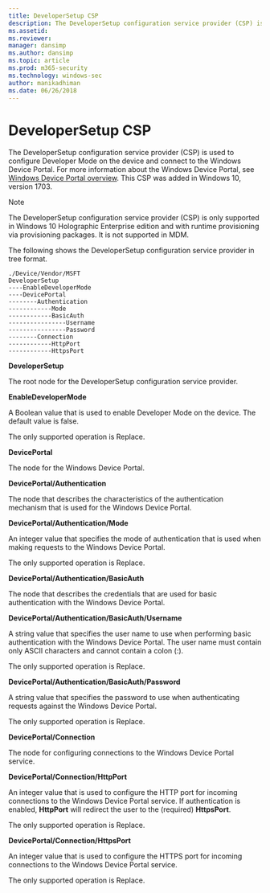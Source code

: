 ```yaml
---
title: DeveloperSetup CSP
description: The DeveloperSetup configuration service provider (CSP) is used to configure developer mode on the device. This CSP was added in the Windows 10, version 1703.
ms.assetid: 
ms.reviewer: 
manager: dansimp
ms.author: dansimp
ms.topic: article
ms.prod: m365-security
ms.technology: windows-sec
author: manikadhiman
ms.date: 06/26/2018
---
```


# DeveloperSetup CSP

The DeveloperSetup configuration service provider (CSP) is used to configure Developer Mode on the device and connect to the Windows Device Portal. For more information about the Windows Device Portal, see [Windows Device Portal overview](/windows/uwp/debug-test-perf/device-portal). This CSP was added in Windows 10, version 1703.

> [!NOTE]
> The DeveloperSetup configuration service provider (CSP) is only supported in Windows 10 Holographic Enterprise edition and with runtime provisioning via provisioning packages. It is not supported in MDM.

The following shows the DeveloperSetup configuration service provider in tree format.
```
./Device/Vendor/MSFT
DeveloperSetup
----EnableDeveloperMode
----DevicePortal
--------Authentication
------------Mode
------------BasicAuth
----------------Username
----------------Password
--------Connection
------------HttpPort
------------HttpsPort
```
<a href="" id="developersetup"></a>**DeveloperSetup**  
<p>The root node for the DeveloperSetup configuration service provider.

<a href="" id="enabledevelopermode"></a>**EnableDeveloperMode**  
<p>A Boolean value that is used to enable Developer Mode on the device. The default value is false.

<p>The only supported operation is Replace.

<a href="" id="deviceportal"></a>**DevicePortal**   
<p>The node for the Windows Device Portal.   

<a href="" id="deviceportal-authentication"></a>**DevicePortal/Authentication**  
<p>The node that describes the characteristics of the authentication mechanism that is used for the Windows Device Portal.  

<a href="" id="deviceportal-authentication-mode"></a>**DevicePortal/Authentication/Mode**   
<p>An integer value that specifies the mode of authentication that is used when making requests to the Windows Device Portal.  

<p>The only supported operation is Replace.

<a href="" id="deviceportal-authentication-basicauth"></a>**DevicePortal/Authentication/BasicAuth**   
<p>The node that describes the credentials that are used for basic authentication with the Windows Device Portal.  

<a href="" id="deviceportal-authentication-username"></a>**DevicePortal/Authentication/BasicAuth/Username**   
<p>A string value that specifies the user name to use when performing basic authentication with the Windows Device Portal. 
The user name must contain only ASCII characters and cannot contain a colon (:).

<p>The only supported operation is Replace.

<a href="" id="deviceportal-authentication-password"></a>**DevicePortal/Authentication/BasicAuth/Password**   
<p>A string value that specifies the password to use when authenticating requests against the Windows Device Portal.  

<p>The only supported operation is Replace.

<a href="" id="deviceportal-connection"></a>**DevicePortal/Connection**  
<p>The node for configuring connections to the Windows Device Portal service.   

<a href="" id="deviceportal-connection-httpport"></a>**DevicePortal/Connection/HttpPort**   
<p>An integer value that is used to configure the HTTP port for incoming connections to the Windows Device Portal service. 
If authentication is enabled, <strong>HttpPort</strong> will redirect the user to the (required) <strong>HttpsPort</strong>. 

<p>The only supported operation is Replace.

<a href="" id="deviceportal-connection-httpsport"></a>**DevicePortal/Connection/HttpsPort**   
<p>An integer value that is used to configure the HTTPS port for incoming connections to the Windows Device Portal service.  

<p>The only supported operation is Replace.